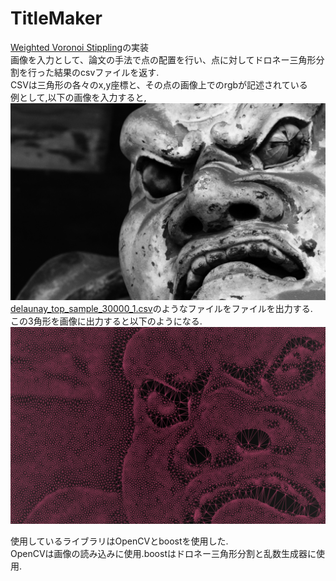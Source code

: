 # TitleMaker
[Weighted Voronoi Stippling](https://www.cs.ubc.ca/labs/imager/tr/2002/secord2002b/secord.2002b.pdf)の実装  
画像を入力として、論文の手法で点の配置を行い、点に対してドロネー三角形分割を行った結果のcsvファイルを返す.  
CSVは三角形の各々のx,y座標と、その点の画像上でのrgbが記述されている  
例として,以下の画像を入力すると,  
![input_image](/sample_data/top.png)  
[delaunay_top_sample_30000_1.csv](/sample_data/delaunay_top_sample_30000_1.csv)のようなファイルをファイルを出力する.  
この3角形を画像に出力すると以下のようになる.  
![input_image](/sample_data/result.png)  

使用しているライブラリはOpenCVとboostを使用した.  
OpenCVは画像の読み込みに使用.boostはドロネー三角形分割と乱数生成器に使用.
